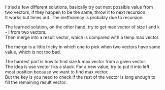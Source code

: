 I tried a few different solutions, basically try out next possible value from two vectors, if they happen to be the same, throw it to next recursion.\
It works but times out. The inefficiency is probably due to recursion.

The learned solution, on the other hand, try to get max vector of size i and k - i from two vectors.\
Then merge into a result vector, which is compared with a temp max vector.

The merge is a little tricky in which one to pick when two vectors have same value, which is not too bad.

The hardest part is how to find size k max vector from a given vector.\
The idea is use vector liks a stack. For a new value, try to put it into left most position because we want to find max vector.\
But the key is you need to check if the rest of the vector is long enough to fill the remaining result vector.


